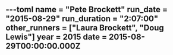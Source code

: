 ---toml
name = "Pete Brockett"
run_date = "2015-08-29"
run_duration = "2:07:00"
other_runners = ["Laura Brockett", "Doug Lewis"]
year = 2015
date = 2015-08-29T00:00:00.000Z
---


